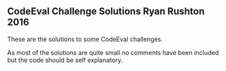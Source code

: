 CodeEval Challenge Solutions
Ryan Rushton 2016
----------------------------------------------

These are the solutions to some CodeEval challenges.

As most of the solutions are quite small no comments have been included but the code should be self explanatory.
